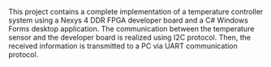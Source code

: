 This project contains a complete implementation of a temperature controller system using a Nexys 4 DDR FPGA developer board and a C# Windows Forms desktop application.
The communication between the temperature sensor and the developer board is realized using I2C protocol. Then, the received information is
transmitted to a PC via UART communication protocol. 
